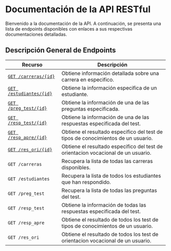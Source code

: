 # Documentación de la API RESTful

Bienvenido a la documentación de la API. A continuación, se presenta una lista
de endpoints disponibles con enlaces a sus respectivas documentaciones detalladas.

## Descripción General de Endpoints

| Recurso                    | Descripción |
| -------------------------- | ----------- |
| [`GET /carreras/{id}`](./endpoints//get-temas-id.md)          | Obtiene información detallada sobre una carrera en especifico. |
| [`GET /estudiantes/{id}`](./endpoints/get-temas-id-libros.md) | Obtiene la información especifica de un estudiante. |
| [`GET /preg_test/{id}`](./endpoints/get-temas-id-libros.md)   | Obtiene la información de una de las preguntas especificada. |
| [`GET /resp_test/{id}`](./endpoints/get-temas-id-libros.md)   | Obtiene la información de una de las respuestas especificada del test. |
| [`GET /resp_apre/{id}`](./endpoints/get-temas-id-libros.md)   | Obtiene el resultado especifico del test de tipos de conocimientos de un usuario. |
| [`GET /res_ori/{id}`](./endpoints/get-temas-id-libros.md)   | Obtiene el resultado especifico del test de orientacion vocacional de un usuario. |
| `GET /carreras`    | Recupera la lista de todas las carreras disponibles. |
| `GET /estudiantes` | Recupera la lista de todos los estudiantes que han respondido. |
| `GET /preg_test`   | Recupera la lista de todas las preguntas del test. |
| `GET /resp_test`   | Obtiene la información de todas las respuestas especificada del test. |
| `GET /resp_apre`   | Obtiene el resultado de todos los test de tipos de conocimientos de un usuario. |
| `GET /res_ori`     | Obtiene el resultado de todos los test de orientacion vocacional de un usuario. |
